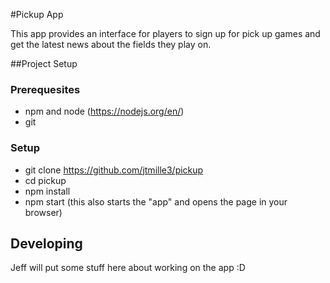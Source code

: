 #Pickup App

This app provides an interface for players to sign up for pick up games and get the latest news about the fields they play on.

##Project Setup

### Prerequesites
 * npm and node (https://nodejs.org/en/)
 * git

### Setup
 * git clone https://github.com/jtmille3/pickup
 * cd pickup
 * npm install
 * npm start (this also starts the "app" and opens the page in your browser)
 
## Developing

Jeff will put some stuff here about working on the app :D
